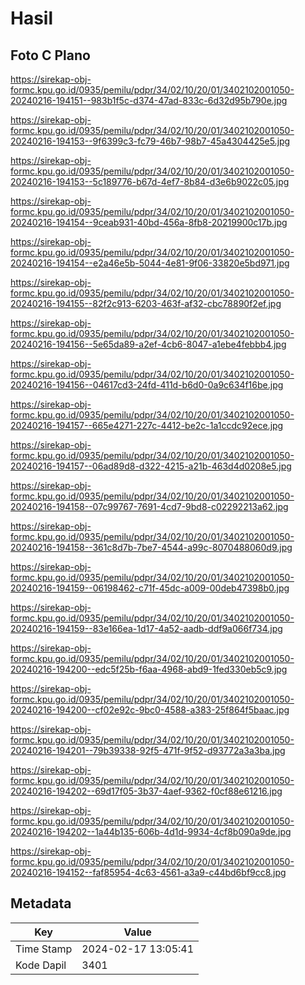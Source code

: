 # Hasil

## Foto C Plano

https://sirekap-obj-formc.kpu.go.id/0935/pemilu/pdpr/34/02/10/20/01/3402102001050-20240216-194151--983b1f5c-d374-47ad-833c-6d32d95b790e.jpg

https://sirekap-obj-formc.kpu.go.id/0935/pemilu/pdpr/34/02/10/20/01/3402102001050-20240216-194153--9f6399c3-fc79-46b7-98b7-45a4304425e5.jpg

https://sirekap-obj-formc.kpu.go.id/0935/pemilu/pdpr/34/02/10/20/01/3402102001050-20240216-194153--5c189776-b67d-4ef7-8b84-d3e6b9022c05.jpg

https://sirekap-obj-formc.kpu.go.id/0935/pemilu/pdpr/34/02/10/20/01/3402102001050-20240216-194154--9ceab931-40bd-456a-8fb8-20219900c17b.jpg

https://sirekap-obj-formc.kpu.go.id/0935/pemilu/pdpr/34/02/10/20/01/3402102001050-20240216-194154--e2a46e5b-5044-4e81-9f06-33820e5bd971.jpg

https://sirekap-obj-formc.kpu.go.id/0935/pemilu/pdpr/34/02/10/20/01/3402102001050-20240216-194155--82f2c913-6203-463f-af32-cbc78890f2ef.jpg

https://sirekap-obj-formc.kpu.go.id/0935/pemilu/pdpr/34/02/10/20/01/3402102001050-20240216-194156--5e65da89-a2ef-4cb6-8047-a1ebe4febbb4.jpg

https://sirekap-obj-formc.kpu.go.id/0935/pemilu/pdpr/34/02/10/20/01/3402102001050-20240216-194156--04617cd3-24fd-411d-b6d0-0a9c634f16be.jpg

https://sirekap-obj-formc.kpu.go.id/0935/pemilu/pdpr/34/02/10/20/01/3402102001050-20240216-194157--665e4271-227c-4412-be2c-1a1ccdc92ece.jpg

https://sirekap-obj-formc.kpu.go.id/0935/pemilu/pdpr/34/02/10/20/01/3402102001050-20240216-194157--06ad89d8-d322-4215-a21b-463d4d0208e5.jpg

https://sirekap-obj-formc.kpu.go.id/0935/pemilu/pdpr/34/02/10/20/01/3402102001050-20240216-194158--07c99767-7691-4cd7-9bd8-c02292213a62.jpg

https://sirekap-obj-formc.kpu.go.id/0935/pemilu/pdpr/34/02/10/20/01/3402102001050-20240216-194158--361c8d7b-7be7-4544-a99c-8070488060d9.jpg

https://sirekap-obj-formc.kpu.go.id/0935/pemilu/pdpr/34/02/10/20/01/3402102001050-20240216-194159--06198462-c71f-45dc-a009-00deb47398b0.jpg

https://sirekap-obj-formc.kpu.go.id/0935/pemilu/pdpr/34/02/10/20/01/3402102001050-20240216-194159--83e166ea-1d17-4a52-aadb-ddf9a066f734.jpg

https://sirekap-obj-formc.kpu.go.id/0935/pemilu/pdpr/34/02/10/20/01/3402102001050-20240216-194200--edc5f25b-f6aa-4968-abd9-1fed330eb5c9.jpg

https://sirekap-obj-formc.kpu.go.id/0935/pemilu/pdpr/34/02/10/20/01/3402102001050-20240216-194200--cf02e92c-9bc0-4588-a383-25f864f5baac.jpg

https://sirekap-obj-formc.kpu.go.id/0935/pemilu/pdpr/34/02/10/20/01/3402102001050-20240216-194201--79b39338-92f5-471f-9f52-d93772a3a3ba.jpg

https://sirekap-obj-formc.kpu.go.id/0935/pemilu/pdpr/34/02/10/20/01/3402102001050-20240216-194202--69d17f05-3b37-4aef-9362-f0cf88e61216.jpg

https://sirekap-obj-formc.kpu.go.id/0935/pemilu/pdpr/34/02/10/20/01/3402102001050-20240216-194202--1a44b135-606b-4d1d-9934-4cf8b090a9de.jpg

https://sirekap-obj-formc.kpu.go.id/0935/pemilu/pdpr/34/02/10/20/01/3402102001050-20240216-194152--faf85954-4c63-4561-a3a9-c44bd6bf9cc8.jpg


## Metadata

| Key        | Value               |
| ---------- | ------------------- |
| Time Stamp | 2024-02-17 13:05:41 |
| Kode Dapil | 3401                |



